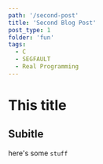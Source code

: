 ```yaml
---
path: '/second-post'
title: 'Second Blog Post'
post_type: 1
folder: 'fun'
tags:
  - C
  - SEGFAULT
  - Real Programming
---
```


# This  title

## Subitle

here's some `stuff`